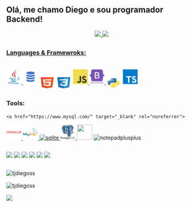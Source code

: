 ## Olá, me chamo Diego e sou programador Backend!
<div align="center">
  <a href="https://github.com/tjdiegoss">
  <img height="180em" src="https://github-readme-stats.vercel.app/api?username=tjdiegoss&show_icons=true&theme=dracula&include_all_commits=true&count_private=true"/>
  <img height="180em" src="https://github-readme-stats.vercel.app/api/top-langs/?username=tjdiegoss&layout=compact&langs_count=7&theme=dracula"/>
</div>

##
<h3 align="left">Languages & Framewroks:</h3> 
<div style="display: inline_block"><br>
   
<a href="https://www.java.com" target="_blank" rel="noreferrer"> 
<img src="https://raw.githubusercontent.com/devicons/devicon/master/icons/java/java-original.svg" 
alt="java" width="40" height="40"/> </a> 
  <img alt="SQL" width="40" height="40" 
src="https://raw.githubusercontent.com/github/explore/80688e429a7d4ef2fca1e82350fe8e3517d3494d/topics/sql/sql.png" /> 
  
<img align="center" alt="Diego-HTML" height="30" width="40" src="https://raw.githubusercontent.com/devicons/devicon/master/icons/html5/html5-original.svg">
<img align="center" alt="Diego-CSS" height="30" width="40" src="https://raw.githubusercontent.com/devicons/devicon/master/icons/css3/css3-original.svg">
  <a href="https://developer.mozilla.org/en-US/docs/Web/JavaScript" target="_blank" rel="noreferrer"> 
<img src="https://raw.githubusercontent.com/devicons/devicon/master/icons/javascript/javascript-original.svg" 
alt="javascript" width="40" height="40"/> </a> 
  <a href="https://getbootstrap.com" target="_blank" rel="noreferrer"> 
<img src="https://raw.githubusercontent.com/devicons/devicon/master/icons/bootstrap/bootstrap-plain-wordmark.svg" 
alt="bootstrap" width="40" height="40"/> </a>
<img align="center" alt="Diego-Python" height="30" width="40" src="https://raw.githubusercontent.com/devicons/devicon/master/icons/python/python-original.svg">
  <a href="https://www.typescriptlang.org/" target="_blank" rel="noreferrer"> 
<img src="https://raw.githubusercontent.com/devicons/devicon/master/icons/typescript/typescript-original.svg" 
alt="typescript" width="40" height="40"/> </a>
  
  
</div>
  
  ##
  
  ##
  
  <div>
  
  <h3 align="left">Tools:</h3> 

    <a href="https://www.mysql.com/" target="_blank" rel="noreferrer"> 
    
   <a href="https://www.oracle.com/" target="_blank" rel="noreferrer"> 
<img src="https://raw.githubusercontent.com/devicons/devicon/master/icons/oracle/oracle-original.svg" 
alt="oracle" width="40" height="40"/> </a>  
<a href="https://www.mysql.com/" target="_blank" rel="noreferrer"> 
<img src="https://raw.githubusercontent.com/devicons/devicon/master/icons/mysql/mysql-original-wordmark.svg" 
alt="mysql" width="40" height="40"/> </a>
<a href="https://www.sqlite.org/" target="_blank" rel="noreferrer"> 
<img src="https://www.vectorlogo.zone/logos/sqlite/sqlite-icon.svg" alt="sqlite" width="40" height="40"/> </a>
<a href="https://www.postgresql.org" target="_blank" rel="noreferrer"> 
<img src="https://raw.githubusercontent.com/devicons/devicon/master/icons/postgresql/postgresql-original-wordmark.svg" 
alt="postgresql" width="40" height="40"/> </a>    
    <img width="40" height="40" src="https://upload.wikimedia.org/wikipedia/commons/thumb/9/9a/Visual_Studio_Code_1.35_icon.svg/1024px-Visual_Studio_Code_1.35_icon.svg.png">
      <img alt="notepadplusplus" height="40" width="40" src="https://github.com/tjdiegoss/tjdiegoss/blob/main/Portfolio/notepadplusplus.png"
    
  
  
  
  </div>
  
  ##
 
<div> 
  <a href="https://www.youtube.com/channel/UCyJRHWkAHBD-t_A_Sym1QDA" target="_blank"><img src="https://img.shields.io/badge/YouTube-FF0000?style=for-the-badge&logo=youtube&logoColor=white" target="_blank"></a>
  <a href="https://instagram.com/dovahkiinskywalker_" target="_blank"><img src="https://img.shields.io/badge/-Instagram-%23E4405F?style=for-the-badge&logo=instagram&logoColor=white" target="_blank"></a>
 	<a href="https://www.twitch.tv/dovahkiinskywalker" target="_blank"><img src="https://img.shields.io/badge/Twitch-9146FF?style=for-the-badge&logo=twitch&logoColor=white" target="_blank"></a>
 <a href="https://discord.gg/wagxzStdcR" target="_blank"><img src="https://img.shields.io/badge/Discord-7289DA?style=for-the-badge&logo=discord&logoColor=white" target="_blank"></a> 
  <a href = "mailto:diegle@live.com"><img src="https://img.shields.io/badge/-Gmail-%23333?style=for-the-badge&logo=gmail&logoColor=white" target="_blank"></a>
  <a href="https://www.linkedin.com/in/tjdiegoss" target="_blank"><img src="https://img.shields.io/badge/-LinkedIn-%230077B5?style=for-the-badge&logo=linkedin&logoColor=white" target="_blank"></a> 
 
  
 
</div>
  
  ##
  <div>
    
<p align="left"> <img src="https://komarev.com/ghpvc/?username=tjdiegoss&label=Profile%20views&color=0e75b6&style=flat" alt="tjdiegoss" /> </p>
    
  </div>
  <p><img align="center" src="https://github-readme-streak-stats.herokuapp.com/?user=tjdiegoss&" alt="tjdiegoss" /></p>
<p><img align="center" src="https://github-profile-summary-cards.vercel.app/api/cards/profile-details?username=tjdiegoss&theme=github" /></p>
  
